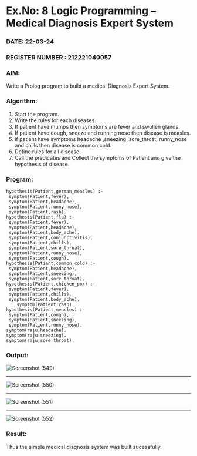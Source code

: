 # Ex.No: 8  Logic Programming –  Medical Diagnosis Expert System
### DATE: 22-03-24                                                                           
### REGISTER NUMBER : 212221040057
### AIM: 
Write a Prolog program to build a medical Diagnosis Expert System.
###  Algorithm:
1. Start the program.
2. Write the rules for each diseases.
3. If patient have mumps then symptoms are fever and swollen glands.
4. If patient have cough, sneeze and running nose then disease is measles.
5. if patient have symptoms headache ,sneezing ,sore_throat, runny_nose and  chills then disease is common cold.
6. Define rules for all disease.
7. Call the predicates and Collect the symptoms of Patient and give the hypothesis of disease.
        

### Program:

```
hypothesis(Patient,german_measles) :- 
 symptom(Patient,fever), 
 symptom(Patient,headache), 
 symptom(Patient,runny_nose), 
 symptom(Patient,rash). 
hypothesis(Patient,flu) :- 
 symptom(Patient,fever), 
 symptom(Patient,headache), 
 symptom(Patient,body_ache), 
 symptom(Patient,conjunctivitis), 
 symptom(Patient,chills), 
 symptom(Patient,sore_throat), 
 symptom(Patient,runny_nose), 
 symptom(Patient,cough). 
hypothesis(Patient,common_cold) :- 
 symptom(Patient,headache), 
 symptom(Patient,sneezing), 
 symptom(Patient,sore_throat). 
hypothesis(Patient,chicken_pox) :- 
 symptom(Patient,fever), 
 symptom(Patient,chills), 
 symptom(Patient,body_ache), 
    symptom(Patient,rash). 
hypothesis(Patient,measles) :- 
 symptom(Patient,cough), 
 symptom(Patient,sneezing), 
 symptom(Patient,runny_nose). 
symptom(raju,headache). 
symptom(raju,sneezing). 
symptom(raju,sore_throat).
```









### Output:
![Screenshot (549)](https://github.com/ashmistalin/AI_Lab_2023-24_ashmi/assets/103128410/c0801380-1ee9-440b-805c-eac9d2ff1e2e)
_____________________________________________________
![Screenshot (550)](https://github.com/ashmistalin/AI_Lab_2023-24_ashmi/assets/103128410/949b7d20-cb9f-4f5e-bb0a-0315daf7af6f)
_______________________________________________________
![Screenshot (551)](https://github.com/ashmistalin/AI_Lab_2023-24_ashmi/assets/103128410/34f3a58e-7c30-4ccb-ae48-b5b74873cf72)
________________________________________________________
![Screenshot (552)](https://github.com/ashmistalin/AI_Lab_2023-24_ashmi/assets/103128410/1d3e1667-ce64-4108-83c3-c3d91f829d92)



### Result:
Thus the simple medical diagnosis system was built sucessfully.
